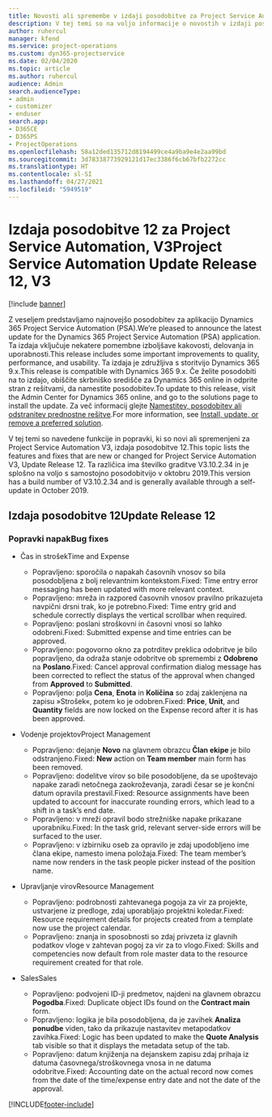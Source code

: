 ```yaml
---
title: Novosti ali spremembe v izdaji posodobitve za Project Service Automation 12, V3
description: V tej temi so na voljo informacije o novostih v izdaji posodobitve za Project Service Automation 12, V3.
author: ruhercul
manager: kfend
ms.service: project-operations
ms.custom: dyn365-projectservice
ms.date: 02/04/2020
ms.topic: article
ms.author: ruhercul
audience: Admin
search.audienceType:
- admin
- customizer
- enduser
search.app:
- D365CE
- D365PS
- ProjectOperations
ms.openlocfilehash: 58a12ded135712d8194499ce4a9ba9e4e2aa99bd
ms.sourcegitcommit: 3d78338773929121d17ec3386f6cb67bfb2272cc
ms.translationtype: HT
ms.contentlocale: sl-SI
ms.lasthandoff: 04/27/2021
ms.locfileid: "5949519"
---
```

# <a name="project-service-automation-update-release-12-v3"></a><span data-ttu-id="0c96f-103">Izdaja posodobitve 12 za Project Service Automation, V3</span><span class="sxs-lookup"><span data-stu-id="0c96f-103">Project Service Automation Update Release 12, V3</span></span>

[!include [banner](../includes/psa-now-project-operations.md)]

<span data-ttu-id="0c96f-104">Z veseljem predstavljamo najnovejšo posodobitev za aplikacijo Dynamics 365 Project Service Automation (PSA).</span><span class="sxs-lookup"><span data-stu-id="0c96f-104">We’re pleased to announce the latest update for the Dynamics 365 Project Service Automation (PSA) application.</span></span> <span data-ttu-id="0c96f-105">Ta izdaja vključuje nekatere pomembne izboljšave kakovosti, delovanja in uporabnosti.</span><span class="sxs-lookup"><span data-stu-id="0c96f-105">This release includes some important improvements to quality, performance, and usability.</span></span> <span data-ttu-id="0c96f-106">Ta izdaja je združljiva s storitvijo Dynamics 365 9.x.</span><span class="sxs-lookup"><span data-stu-id="0c96f-106">This release is compatible with Dynamics 365 9.x.</span></span> <span data-ttu-id="0c96f-107">Če želite posodobiti na to izdajo, obiščite skrbniško središče za Dynamics 365 online in odprite stran z rešitvami, da namestite posodobitev.</span><span class="sxs-lookup"><span data-stu-id="0c96f-107">To update to this release, visit the Admin Center for Dynamics 365 online, and go to the solutions page to install the update.</span></span> <span data-ttu-id="0c96f-108">Za več informacij glejte [Namestitev, posodobitev ali odstranitev prednostne rešitve](/power-platform/admin/install-remove-preferred-solution).</span><span class="sxs-lookup"><span data-stu-id="0c96f-108">For more information, see [Install, update, or remove a preferred solution](/power-platform/admin/install-remove-preferred-solution).</span></span>

<span data-ttu-id="0c96f-109">V tej temi so navedene funkcije in popravki, ki so novi ali spremenjeni za Project Service Automation V3, izdaja posodobitve 12.</span><span class="sxs-lookup"><span data-stu-id="0c96f-109">This topic lists the features and fixes that are new or changed for Project Service Automation V3, Update Release 12.</span></span> <span data-ttu-id="0c96f-110">Ta različica ima številko graditve V3.10.2.34 in je splošno na voljo s samostojno posodobitvijo v oktobru 2019.</span><span class="sxs-lookup"><span data-stu-id="0c96f-110">This version has a build number of V3.10.2.34 and is generally available through a self-update in October 2019.</span></span>

## <a name="update-release-12"></a><span data-ttu-id="0c96f-111">Izdaja posodobitve 12</span><span class="sxs-lookup"><span data-stu-id="0c96f-111">Update Release 12</span></span>

### <a name="bug-fixes"></a><span data-ttu-id="0c96f-112">Popravki napak</span><span class="sxs-lookup"><span data-stu-id="0c96f-112">Bug fixes</span></span>

- <span data-ttu-id="0c96f-113">Čas in strošek</span><span class="sxs-lookup"><span data-stu-id="0c96f-113">Time and Expense</span></span>

    - <span data-ttu-id="0c96f-114">Popravljeno: sporočila o napakah časovnih vnosov so bila posodobljena z bolj relevantnim kontekstom.</span><span class="sxs-lookup"><span data-stu-id="0c96f-114">Fixed: Time entry error messaging has been updated with more relevant context.</span></span>
    - <span data-ttu-id="0c96f-115">Popravljeno: mreža in razpored časovnih vnosov pravilno prikazujeta navpični drsni trak, ko je potrebno.</span><span class="sxs-lookup"><span data-stu-id="0c96f-115">Fixed: Time entry grid and schedule correctly displays the vertical scrollbar when required.</span></span>
    - <span data-ttu-id="0c96f-116">Popravljeno: poslani stroškovni in časovni vnosi so lahko odobreni.</span><span class="sxs-lookup"><span data-stu-id="0c96f-116">Fixed: Submitted expense and time entries can be approved.</span></span>
    - <span data-ttu-id="0c96f-117">Popravljeno: pogovorno okno za potrditev preklica odobritve je bilo popravljeno, da odraža stanje odobritve ob spremembi z **Odobreno** na **Poslano**.</span><span class="sxs-lookup"><span data-stu-id="0c96f-117">Fixed: Cancel approval confirmation dialog message has been corrected to reflect the status of the approval when changed from **Approved** to **Submitted**.</span></span>
    - <span data-ttu-id="0c96f-118">Popravljeno: polja **Cena**, **Enota** in **Količina** so zdaj zaklenjena na zapisu »Strošek«, potem ko je odobren.</span><span class="sxs-lookup"><span data-stu-id="0c96f-118">Fixed: **Price**, **Unit**, and **Quantity** fields are now locked on the Expense record after it is has been approved.</span></span>

- <span data-ttu-id="0c96f-119">Vodenje projektov</span><span class="sxs-lookup"><span data-stu-id="0c96f-119">Project Management</span></span>

    - <span data-ttu-id="0c96f-120">Popravljeno: dejanje **Novo** na glavnem obrazcu **Član ekipe** je bilo odstranjeno.</span><span class="sxs-lookup"><span data-stu-id="0c96f-120">Fixed: **New** action on **Team member** main form has been removed.</span></span>
    - <span data-ttu-id="0c96f-121">Popravljeno: dodelitve virov so bile posodobljene, da se upoštevajo napake zaradi netočnega zaokroževanja, zaradi česar se je končni datum opravila prestavil.</span><span class="sxs-lookup"><span data-stu-id="0c96f-121">Fixed: Resource assignments have been updated to account for inaccurate rounding errors, which lead to a shift in a task’s end date.</span></span>
    - <span data-ttu-id="0c96f-122">Popravljeno: v mreži opravil bodo strežniške napake prikazane uporabniku.</span><span class="sxs-lookup"><span data-stu-id="0c96f-122">Fixed: In the task grid, relevant server-side errors will be surfaced to the user.</span></span>
    - <span data-ttu-id="0c96f-123">Popravljeno: v izbirniku oseb za opravilo je zdaj upodobljeno ime člana ekipe, namesto imena položaja.</span><span class="sxs-lookup"><span data-stu-id="0c96f-123">Fixed: The team member’s name now renders in the task people picker instead of the position name.</span></span>

- <span data-ttu-id="0c96f-124">Upravljanje virov</span><span class="sxs-lookup"><span data-stu-id="0c96f-124">Resource Management</span></span>

    - <span data-ttu-id="0c96f-125">Popravljeno: podrobnosti zahtevanega pogoja za vir za projekte, ustvarjene iz predloge, zdaj uporabljajo projektni koledar.</span><span class="sxs-lookup"><span data-stu-id="0c96f-125">Fixed: Resource requirement details for projects created from a template now use the project calendar.</span></span>
    - <span data-ttu-id="0c96f-126">Popravljeno: znanja in sposobnosti so zdaj privzeta iz glavnih podatkov vloge v zahtevan pogoj za vir za to vlogo.</span><span class="sxs-lookup"><span data-stu-id="0c96f-126">Fixed: Skills and competencies now default from role master data to the resource requirement created for that role.</span></span>

- <span data-ttu-id="0c96f-127">Sales</span><span class="sxs-lookup"><span data-stu-id="0c96f-127">Sales</span></span>

    - <span data-ttu-id="0c96f-128">Popravljeno: podvojeni ID-ji predmetov, najdeni na glavnem obrazcu **Pogodba**.</span><span class="sxs-lookup"><span data-stu-id="0c96f-128">Fixed: Duplicate object IDs found on the **Contract main** form.</span></span>
    - <span data-ttu-id="0c96f-129">Popravljeno: logika je bila posodobljena, da je zavihek **Analiza ponudbe** viden, tako da prikazuje nastavitev metapodatkov zavihka.</span><span class="sxs-lookup"><span data-stu-id="0c96f-129">Fixed: Logic has been updated to make the **Quote Analysis** tab visible so that it displays the metadata setup of the tab.</span></span>
    - <span data-ttu-id="0c96f-130">Popravljeno: datum knjiženja na dejanskem zapisu zdaj prihaja iz datuma časovnega/stroškovnega vnosa in ne datuma odobritve.</span><span class="sxs-lookup"><span data-stu-id="0c96f-130">Fixed: Accounting date on the actual record now comes from the date of the time/expense entry date and not the date of the approval.</span></span>


[!INCLUDE[footer-include](../includes/footer-banner.md)]